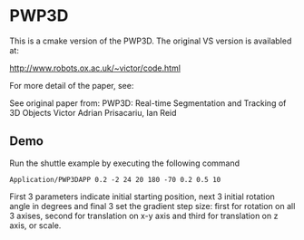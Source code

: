 PWP3D
=====

This is a cmake version of the PWP3D. The original VS version is availabled at:

http://www.robots.ox.ac.uk/~victor/code.html

For more detail of the paper, see:

See original paper from:
PWP3D: Real-time Segmentation and Tracking of 3D Objects
Victor Adrian Prisacariu, Ian Reid

## Demo

Run the shuttle example by executing the following command

```
Application/PWP3DAPP 0.2 -2 24 20 180 -70 0.2 0.5 10
```

First 3 parameters indicate initial starting position, next 3 initial rotation angle in degrees and final 3 set the gradient step size: first for rotation on all 3 axises, second for translation on x-y axis and third for translation on z axis, or scale.